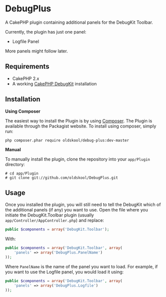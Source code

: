 DebugPlus
=========

A CakePHP plugin containing additional panels for the DebugKit Toolbar.

Currently, the plugin has just one panel:

* Logfile Panel

More panels might follow later.

Requirements
------------

* CakePHP 2.x
* A working [CakePHP DebugKit](https://github.com/cakephp/debug_kit) installation

Installation
------------

**Using Composer**

The easiest way to install the Plugin is by using [Composer](https://getcomposer.org/).
The Plugin is available through the Packagist website. To install using composer, simply run:

`php composer.phar require oldskool/debug-plus:dev-master`

**Manual**

To manually install the plugin, clone the repository into your `app/Plugin` directory:

```
# cd app/Plugin
# git clone git://github.com/oldskool/DebugPlus.git
```

Usage
-----

Once you installed the plugin, you will still need to tell the DebugKit which of the additional panels (if any) you want to use.
Open the file where you initiate the DebugKit.Toolbar plugin (usually `app/Controller/AppController.php`) and replace:

```php
public $components = array('DebugKit.Toolbar');
```

With:

```php
public $components = array('DebugKit.Toolbar', array(
    'panels' => array('DebugPlus.PanelName')
));
```

Where `PanelName` is the name of the panel you want to load. For example, if you want to use the Logfile panel, you would load it using:

```php
public $components = array('DebugKit.Toolbar', array(
    'panels' => array('DebugPlus.Logfile')
));
```